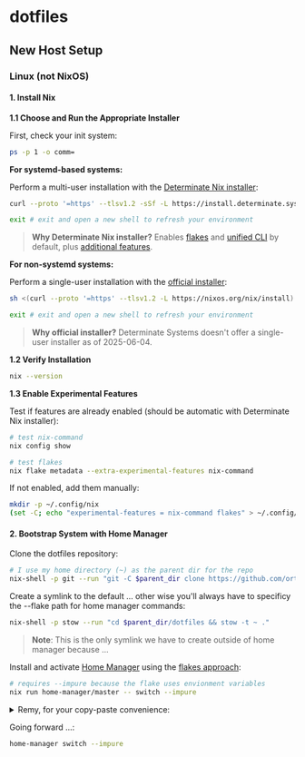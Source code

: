 # dotfiles

## New Host Setup

### Linux (not NixOS)

#### 1. Install Nix

**1.1 Choose and Run the Appropriate Installer**

First, check your init system:

```bash
ps -p 1 -o comm=
```

**For systemd-based systems:**

Perform a multi-user installation with the [Determinate Nix installer](https://zero-to-nix.com/start/install/):

```bash
curl --proto '=https' --tlsv1.2 -sSf -L https://install.determinate.systems/nix | sh -s -- install --no-confirm
```

```bash
exit # exit and open a new shell to refresh your environment
```

> **Why Determinate Nix installer?** Enables [flakes](https://zero-to-nix.com/concepts/flakes) and [unified CLI](https://zero-to-nix.com/concepts/nix/#unified-cli) by default, plus [additional features](https://github.com/DeterminateSystems/nix-installer/blob/main/README.md#features).

**For non-systemd systems:**

Perform a single-user installation with the [official installer](https://nixos.org/download/#nix-install-linux):

```bash
sh <(curl --proto '=https' --tlsv1.2 -L https://nixos.org/nix/install) --no-daemon
```

```bash
exit # exit and open a new shell to refresh your environment
```

> **Why official installer?** Determinate Systems doesn't offer a single-user installer as of 2025-06-04.

**1.2 Verify Installation**

```bash
nix --version
```

**1.3 Enable Experimental Features**

Test if features are already enabled (should be automatic with Determinate Nix installer):

```bash
# test nix-command
nix config show

# test flakes
nix flake metadata --extra-experimental-features nix-command
```

If not enabled, add them manually:

```bash
mkdir -p ~/.config/nix
(set -C; echo "experimental-features = nix-command flakes" > ~/.config/nix/nix.conf)
```

#### 2. Bootstrap System with Home Manager

Clone the dotfiles repository:

```bash
# I use my home directory (~) as the parent dir for the repo
nix-shell -p git --run "git -C $parent_dir clone https://github.com/orthonormalremy/dotfiles.git"
```

Create a symlink to the default ... other wise you'll always have to specificy the --flake path for home manager commands:

```bash
nix-shell -p stow --run "cd $parent_dir/dotfiles && stow -t ~ ."
```

> **Note**: This is the only symlink we have to create outside of home manager because ...

Install and activate [Home Manager](https://github.com/nix-community/home-manager) using the [flakes approach](https://nix-community.github.io/home-manager/index.xhtml#sec-flakes-standalone):

```bash
# requires --impure because the flake uses envionment variables
nix run home-manager/master -- switch --impure
```

<details>
<summary>Remy, for your copy-paste convenience:</summary>

```bash
nix-shell -p git --run "git -C ~ clone https://github.com/orthonormalremy/dotfiles.git"
nix-shell -p stow --run "cd ~/dotfiles && stow -t ~ ."
nix run home-manager/master -- switch --impure
```

</details>

Going forward ...:

```bash
home-manager switch --impure
```
